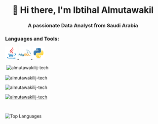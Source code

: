 <h1 align="center">👋 Hi there, I'm Ibtihal Almutawakil</h1>
<h3 align="center">A passionate Data Analyst from Saudi Arabia</h3>

<h3 align="left">Languages and Tools:</h3>
<p align="left"> <a href="https://www.java.com" target="_blank" rel="noreferrer"> <img src="https://raw.githubusercontent.com/devicons/devicon/master/icons/java/java-original.svg" alt="java" width="40" height="40"/> </a> <a href="https://www.mysql.com/" target="_blank" rel="noreferrer"> <img src="https://raw.githubusercontent.com/devicons/devicon/master/icons/mysql/mysql-original-wordmark.svg" alt="mysql" width="40" height="40"/> </a> <a href="https://www.python.org" target="_blank" rel="noreferrer"> <img src="https://raw.githubusercontent.com/devicons/devicon/master/icons/python/python-original.svg" alt="python" width="40" height="40"/> </a> </p>

<p>&nbsp;<img align="center" src="https://github-readme-stats.vercel.app/api?username=almutawakilij-tech&show_icons=true&locale=en" alt="almutawakilij-tech" /></p>

<p><img align="center" src="https://github-readme-streak-stats.herokuapp.com/?user=almutawakilij-tech&" alt="almutawakilij-tech" /></p>




<p align="left"> <img src="https://komarev.com/ghpvc/?username=almutawakilij-tech&label=Profile%20views&color=0e75b6&style=flat" alt="almutawakilij-tech" /> </p>

<p align="left"> <a href="https://github.com/ryo-ma/github-profile-trophy"><img src="https://github-profile-trophy.vercel.app/?username=almutawakilij-tech" alt="almutawakilij-tech" /></a> </p>

<p align="left"> <a href="https://twitter.com/" target="blank"><img src="https://img.shields.io/twitter/follow/?logo=twitter&style=for-the-badge" alt="" /></a> </p>

<p align="left">
  <img src="https://github-readme-stats.vercel.app/api/top-langs/?username=almutawakilij-tech&layout=compact&langs_count=10&theme=default" alt="Top Languages" />
</p>

